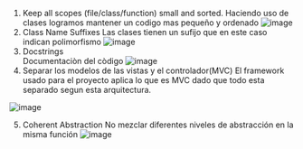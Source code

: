 1. Keep all scopes (file/class/function) small and sorted.
Haciendo uso de clases logramos mantener un codigo mas pequeño y ordenado
![image](https://user-images.githubusercontent.com/38531618/187270761-39c162b5-6400-462d-a797-90707e9c9c1a.png)
2. Class Name Suffixes
Las clases tienen un sufijo que en este caso indican polimorfismo
![image](https://user-images.githubusercontent.com/38531618/187270861-6e703c2e-bfcd-4e37-a1aa-82d166267bcc.png)
3. Docstrings  
Documentaciòn del còdigo
![image](https://user-images.githubusercontent.com/38531618/187270946-db2e4301-a93f-4d73-8556-df78df32e8a0.png)
4. Separar los modelos de las vistas y el controlador(MVC)
El framework usado para el proyecto aplica lo que es MVC dado que todo esta separado segun esta arquitectura.

![image](https://user-images.githubusercontent.com/38531618/187271041-ffa5970f-352b-46cd-bd78-c79f6215fde4.png)

5. Coherent Abstraction
No mezclar diferentes niveles de abstracción en la misma función
![image](https://user-images.githubusercontent.com/38531618/185838720-4a146350-97cf-4d08-b022-701adac3a4a9.png)
